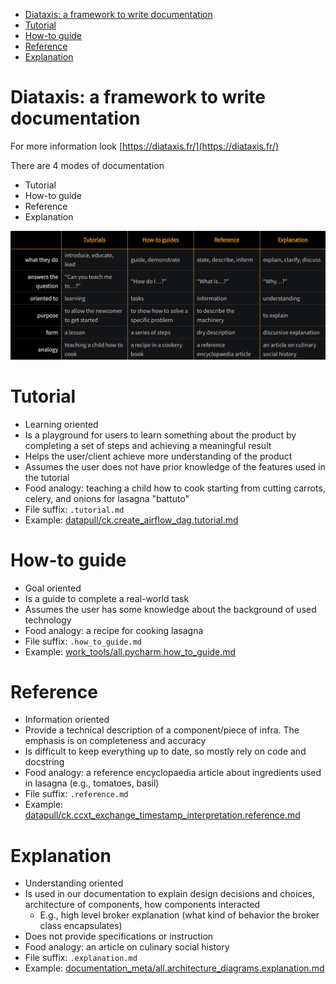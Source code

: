 

<!-- toc -->

- [Diataxis: a framework to write documentation](#diataxis-a-framework-to-write-documentation)
- [Tutorial](#tutorial)
- [How-to guide](#how-to-guide)
- [Reference](#reference)
- [Explanation](#explanation)

<!-- tocstop -->

# Diataxis: a framework to write documentation

For more information look [https://diataxis.fr/](https://diataxis.fr/)

There are 4 modes of documentation

- Tutorial
- How-to guide
- Reference
- Explanation

<img src="figs/diataxis/diataxis_summary.png">

# Tutorial

- Learning oriented
- Is a playground for users to learn something about the product by completing a
  set of steps and achieving a meaningful result
- Helps the user/client achieve more understanding of the product
- Assumes the user does not have prior knowledge of the features used in the
  tutorial
- Food analogy: teaching a child how to cook starting from cutting carrots,
  celery, and onions for lasagna "battuto"
- File suffix: `.tutorial.md`
- Example:
  [datapull/ck.create_airflow_dag.tutorial.md](https://github.com/cryptokaizen/cmamp/blob/master/docs/datapull/ck.create_airflow_dag.tutorial.md)

# How-to guide

- Goal oriented
- Is a guide to complete a real-world task
- Assumes the user has some knowledge about the background of used technology
- Food analogy: a recipe for cooking lasagna
- File suffix: `.how_to_guide.md`
- Example:
  [work_tools/all.pycharm.how_to_guide.md](https://github.com/cryptokaizen/cmamp/blob/master/docs/work_tools/all.pycharm.how_to_guide.md)

# Reference

- Information oriented
- Provide a technical description of a component/piece of infra. The emphasis is
  on completeness and accuracy
- Is difficult to keep everything up to date, so mostly rely on code and
  docstring
- Food analogy: a reference encyclopaedia article about ingredients used in
  lasagna (e.g., tomatoes, basil)
- File suffix: `.reference.md`
- Example:
  [datapull/ck.ccxt_exchange_timestamp_interpretation.reference.md](https://github.com/cryptokaizen/cmamp/blob/master/docs/datapull/ck.ccxt_exchange_timestamp_interpretation.reference.md)

# Explanation

- Understanding oriented
- Is used in our documentation to explain design decisions and choices,
  architecture of components, how components interacted
  - E.g., high level broker explanation (what kind of behavior the broker class
    encapsulates)
- Does not provide specifications or instruction
- Food analogy: an article on culinary social history
- File suffix: `.explanation.md`
- Example:
  [documentation_meta/all.architecture_diagrams.explanation.md](https://github.com/cryptokaizen/cmamp/blob/master/docs/documentation_meta/all.architecture_diagrams.explanation.md)
